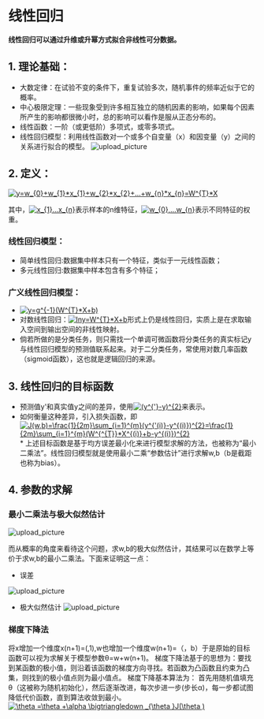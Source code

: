 # 线性回归
**线性回归可以通过升维或升幂方式拟合非线性可分数据。**
## 1. 理论基础：
* 大数定律：在试验不变的条件下，重复试验多次，随机事件的频率近似于它的概率。
* 中心极限定理：一些现象受到许多相互独立的随机因素的影响，如果每个因素所产生的影响都很微小时，总的影响可以看作是服从正态分布的。
* 线性函数：一阶（或更低阶）多项式，或零多项式。
* 线性回归模型：利用线性函数对一个或多个自变量（x）和因变量（y）之间的关系进行拟合的模型。
![upload_picture](https://github.com/wangjiaxin24/machine_learning-52/blob/master/upload_picture/linear_1.png?raw=true)
## 2. 定义：
<a href="https://www.codecogs.com/eqnedit.php?latex=y=w_{0}&plus;w_{1}*x_{1}&plus;w_{2}*x_{2}&plus;...&plus;w_{n}*x_{n}=W^{T}*X" target="_blank"><img src="https://latex.codecogs.com/gif.latex?y=w_{0}&plus;w_{1}*x_{1}&plus;w_{2}*x_{2}&plus;...&plus;w_{n}*x_{n}=W^{T}*X" title="y=w_{0}+w_{1}*x_{1}+w_{2}*x_{2}+...+w_{n}*x_{n}=W^{T}*X" /></a>

其中，<a href="https://www.codecogs.com/eqnedit.php?latex=x_{1}...x_{n}" target="_blank"><img src="https://latex.codecogs.com/gif.latex?x_{1}...x_{n}" title="x_{1}...x_{n}" /></a>表示样本的n维特征，<a href="https://www.codecogs.com/eqnedit.php?latex=w_{0},...w_{n}" target="_blank"><img src="https://latex.codecogs.com/gif.latex?w_{0},...w_{n}" title="w_{0},...w_{n}" /></a>表示不同特征的权重。
  
### 线性回归模型： 
* 简单线性回归:数据集中样本只有一个特征，类似于一元线性函数；
* 多元线性回归:数据集中样本包含有多个特征；
### 广义线性回归模型：
* <a href="https://www.codecogs.com/eqnedit.php?latex=y=g^{-1}(W^{T}*X&plus;b)" target="_blank"><img src="https://latex.codecogs.com/gif.latex?y=g^{-1}(W^{T}*X&plus;b)" title="y=g^{-1}(W^{T}*X+b)" /></a>
* 对数线性回归：<a href="https://www.codecogs.com/eqnedit.php?latex=lny=W^{T}*X&plus;b" target="_blank"><img src="https://latex.codecogs.com/gif.latex?lny=W^{T}*X&plus;b" title="lny=W^{T}*X+b" /></a>形式上仍是线性回归，实质上是在求取输入空间到输出空间的非线性映射。
* 倘若所做的是分类任务，则只需找一个单调可微函数将分类任务的真实标记y与线性回归模型的预测值联系起来。对于二分类任务，常使用对数几率函数（sigmoid函数），这也就是逻辑回归的来源。
## 3. 线性回归的目标函数
* 预测值y'和真实值y之间的差异，使用<a href="https://www.codecogs.com/eqnedit.php?latex=(y^{'}-y)^{2}" target="_blank"><img src="https://latex.codecogs.com/gif.latex?(y^{'}-y)^{2}" title="(y^{'}-y)^{2}" /></a>来表示。
* 如何衡量这种差异，引入损失函数，即<a href="https://www.codecogs.com/eqnedit.php?latex=\inline&space;\dpi{100}&space;J(w,b)=\frac{1}{2m}\sum_{i=1}^{m}(y^{'(i)}-y^{(i)})^{2}=\frac{1}{2m}\sum_{i=1}^{m}(W^{^{T}}*X^{(i)}&plus;b-y^{(i)})^{2}" target="_blank"><img src="https://latex.codecogs.com/gif.latex?\inline&space;\dpi{100}&space;J(w,b)=\frac{1}{2m}\sum_{i=1}^{m}(y^{'(i)}-y^{(i)})^{2}=\frac{1}{2m}\sum_{i=1}^{m}(W^{^{T}}*X^{(i)}&plus;b-y^{(i)})^{2}" title="J(w,b)=\frac{1}{2m}\sum_{i=1}^{m}(y^{'(i)}-y^{(i)})^{2}=\frac{1}{2m}\sum_{i=1}^{m}(W^{^{T}}*X^{(i)}+b-y^{(i)})^{2}" /></a>* 上述目标函数是基于均方误差最小化来进行模型求解的方法，也被称为“最小二乘法”。线性回归模型就是使用最小二乘“参数估计”进行求解w,b（b是截距也称为bias）。

## 4. 参数的求解
### 最小二乘法与极大似然估计
![upload_picture](https://github.com/wangjiaxin24/machine_learning-52/blob/master/upload_picture/linear_2.png?raw=true)

而从概率的角度来看待这个问题，求w,b的极大似然估计，其结果可以在数学上等价于求w,b的最小二乘法。下面来证明这一点：
* 误差

![upload_picture](https://github.com/wangjiaxin24/machine_learning-52/blob/master/upload_picture/linear_3.png?raw=true)
* 极大似然估计
![upload_picture](https://github.com/wangjiaxin24/machine_learning-52/blob/master/upload_picture/linear_4.png?raw=true)

### 梯度下降法
将x增加一个维度x(n+1)=(,1),w也增加一个维度w(n+1)=（，b）于是原始的目标函数可以视为求解关于模型参数θ=w+w(n+1)。
梯度下降法基于的思想为：要找到某函数的极小值，则沿着该函数的梯度方向寻找。若函数为凸函数且约束为凸集，则找到的极小值点则为最小值点。
梯度下降基本算法为： 首先用随机值填充θ（这被称为随机初始化），然后逐渐改进，每次步进一步(步长α)，每一步都试图降低代价函数，直到算法收敛到最小。
<a href="https://www.codecogs.com/eqnedit.php?latex=\inline&space;\dpi{100}&space;\theta&space;=\theta&space;&plus;\alpha&space;\bigtriangledown&space;_{\theta&space;}J(\theta&space;)" target="_blank"><img src="https://latex.codecogs.com/gif.latex?\inline&space;\dpi{100}&space;\theta&space;=\theta&space;&plus;\alpha&space;\bigtriangledown&space;_{\theta&space;}J(\theta&space;)" title="\theta =\theta +\alpha \bigtriangledown _{\theta }J(\theta )" /></a>








